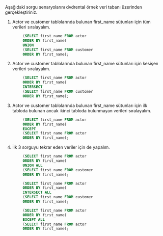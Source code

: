 Aşağıdaki sorgu senaryolarını dvdrental örnek veri tabanı üzerinden gerçekleştiriniz.


1. Actor ve customer tablolarında bulunan first_name sütunları için tüm verileri sıralayalım.

```SQL
        (SELECT first_name FROM actor
        ORDER BY first_name)
        UNION
        (SELECT first_name FROM customer
        ORDER BY first_name);
```

2. Actor ve customer tablolarında bulunan first_name sütunları için kesişen verileri sıralayalım.

```SQL
        (SELECT first_name FROM actor
        ORDER BY first_name)
        INTERSECT 
        (SELECT first_name FROM customer
        ORDER BY first_name);
```

3. Actor ve customer tablolarında bulunan first_name sütunları için ilk tabloda bulunan ancak ikinci tabloda bulunmayan verileri sıralayalım.

```SQL
        (SELECT first_name FROM actor
        ORDER BY first_name)
        EXCEPT
        (SELECT first_name FROM actor
        ORDER BY first_name);
```

4. İlk 3 sorguyu tekrar eden veriler için de yapalım.
```SQL
        (SELECT first_name FROM actor
        ORDER BY first_name)
        UNION ALL
        (SELECT first_name FROM customer
        ORDER BY first_name);

        (SELECT first_name FROM actor
        ORDER BY first_name)
        INTERSECT ALL
        (SELECT first_name FROM customer
        ORDER BY first_name);

        (SELECT first_name FROM actor
        ORDER BY first_name)
        EXCEPT ALL
        (SELECT first_name FROM actor
        ORDER BY first_name);
```

